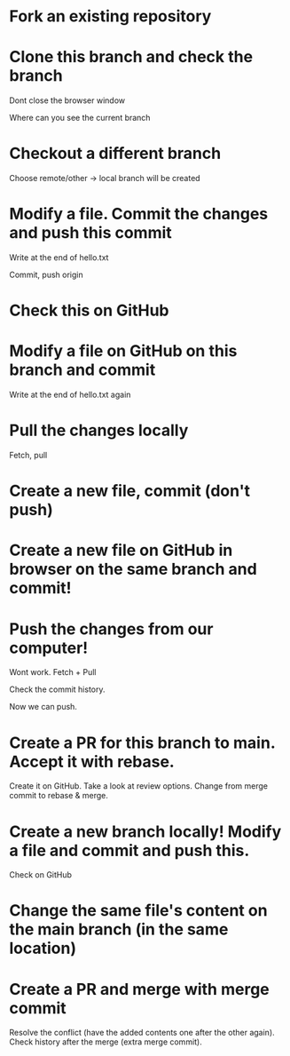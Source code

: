 # Fork an existing repository

# Clone this branch and check the branch

Dont close the browser window

Where can you see the current branch

# Checkout a different branch

Choose remote/other -> local branch will be created

# Modify a file. Commit the changes and push this commit

Write at the end of hello.txt

Commit, push origin

# Check this on GitHub

# Modify a file on GitHub on this branch and commit

Write at the end of hello.txt again

# Pull the changes locally

Fetch, pull

# Create a new file, commit (don't push)

# Create a new file on GitHub in browser on the same branch and commit!

# Push the changes from our computer!

Wont work. Fetch + Pull

Check the commit history.

Now we can push.

# Create a PR for this branch to main. Accept it with rebase.

Create it on GitHub. Take a look at review options. Change from merge commit to rebase & merge.

# Create a new branch locally! Modify a file and commit and push this.

Check on GitHub

# Change the same file's content on the main branch (in the same location)	

# Create a PR and merge with merge commit

Resolve the conflict (have the added contents one after the other again).
Check history after the merge (extra merge commit).

